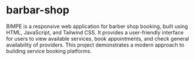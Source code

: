 # barbar-shop
BIMPE is a responsive web application for barber shop booking, built using HTML, JavaScript, and Tailwind CSS. It provides a user-friendly interface for users to view available services, book appointments, and check general availability of providers. This project demonstrates a modern approach to building service booking platforms.
